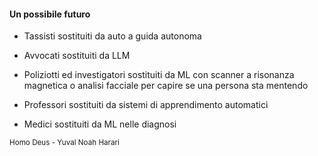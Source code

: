 #### Un possibile futuro

- Tassisti sostituiti da auto a guida autonoma

- Avvocati sostituiti da LLM

- Poliziotti ed investigatori sostituiti da ML con scanner a risonanza magnetica o analisi facciale per capire se una persona sta mentendo

- Professori sostituiti da sistemi di apprendimento automatici

- Medici sostituiti da ML nelle diagnosi


<small>
Homo Deus - Yuval Noah Harari
</small>


<aside class="notes">
</aside>
